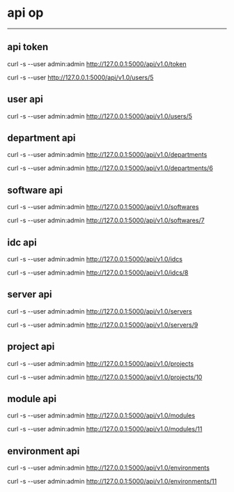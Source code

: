 # api op

------

## api token
curl -s --user admin:admin http://127.0.0.1:5000/api/v1.0/token

curl -s --user <token> http://127.0.0.1:5000/api/v1.0/users/5

## user api
curl -s --user admin:admin http://127.0.0.1:5000/api/v1.0/users/5

## department api
curl -s --user admin:admin http://127.0.0.1:5000/api/v1.0/departments

curl -s --user admin:admin http://127.0.0.1:5000/api/v1.0/departments/6

## software api
curl -s --user admin:admin http://127.0.0.1:5000/api/v1.0/softwares

curl -s --user admin:admin http://127.0.0.1:5000/api/v1.0/softwares/7

## idc api
curl -s --user admin:admin http://127.0.0.1:5000/api/v1.0/idcs

curl -s --user admin:admin http://127.0.0.1:5000/api/v1.0/idcs/8

## server api
curl -s --user admin:admin http://127.0.0.1:5000/api/v1.0/servers

curl -s --user admin:admin http://127.0.0.1:5000/api/v1.0/servers/9

## project api
curl -s --user admin:admin http://127.0.0.1:5000/api/v1.0/projects

curl -s --user admin:admin http://127.0.0.1:5000/api/v1.0/projects/10

## module api
curl -s --user admin:admin http://127.0.0.1:5000/api/v1.0/modules

curl -s --user admin:admin http://127.0.0.1:5000/api/v1.0/modules/11

## environment api
curl -s --user admin:admin http://127.0.0.1:5000/api/v1.0/environments

curl -s --user admin:admin http://127.0.0.1:5000/api/v1.0/environments/11